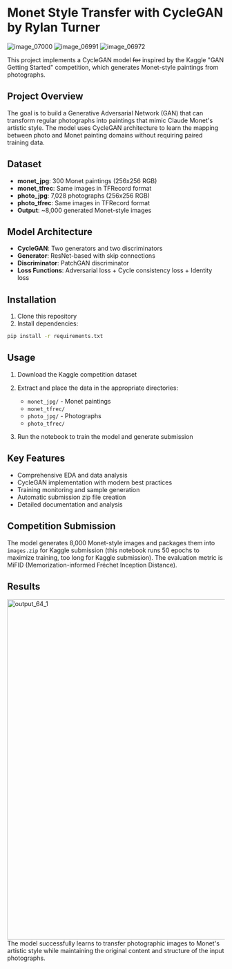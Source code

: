 # Monet Style Transfer with CycleGAN by Rylan Turner
![image_07000](https://github.com/user-attachments/assets/8f58ba42-669a-4f20-86ff-cbb63ce904aa)
![image_06991](https://github.com/user-attachments/assets/ca29e867-b92a-473c-8d79-6c5023b8e2ce)
![image_06972](https://github.com/user-attachments/assets/d0e6a74b-0848-48d9-a080-6ca9560d8931)

This project implements a CycleGAN model ~~for~~ inspired by the Kaggle "GAN Getting Started" competition, which generates Monet-style paintings from photographs.

## Project Overview

The goal is to build a Generative Adversarial Network (GAN) that can transform regular photographs into paintings that mimic Claude Monet's artistic style. The model uses CycleGAN architecture to learn the mapping between photo and Monet painting domains without requiring paired training data.

## Dataset

- **monet_jpg**: 300 Monet paintings (256x256 RGB)
- **monet_tfrec**: Same images in TFRecord format
- **photo_jpg**: 7,028 photographs (256x256 RGB)
- **photo_tfrec**: Same images in TFRecord format
- **Output**: ~8,000 generated Monet-style images

## Model Architecture

- **CycleGAN**: Two generators and two discriminators
- **Generator**: ResNet-based with skip connections
- **Discriminator**: PatchGAN discriminator
- **Loss Functions**: Adversarial loss + Cycle consistency loss + Identity loss

## Installation

1. Clone this repository
2. Install dependencies:
```bash
pip install -r requirements.txt
```

## Usage

1. Download the Kaggle competition dataset
2. Extract and place the data in the appropriate directories:
   - `monet_jpg/` - Monet paintings
   - `monet_tfrec/`
   - `photo_jpg/` - Photographs
   - `photo_tfrec/`

3. Run the notebook to train the model and generate submission

## Key Features

- Comprehensive EDA and data analysis
- CycleGAN implementation with modern best practices
- Training monitoring and sample generation
- Automatic submission zip file creation
- Detailed documentation and analysis

## Competition Submission

The model generates 8,000 Monet-style images and packages them into `images.zip` for Kaggle submission (this notebook runs 50 epochs to maximize training, too long for Kaggle submission). The evaluation metric is MiFID (Memorization-informed Fréchet Inception Distance).

## Results

<img width="1554" height="788" alt="output_64_1" src="https://github.com/user-attachments/assets/366c2f3e-f4c2-4756-b281-886e4c9fd652" />
The model successfully learns to transfer photographic images to Monet's artistic style while maintaining the original content and structure of the input photographs.
